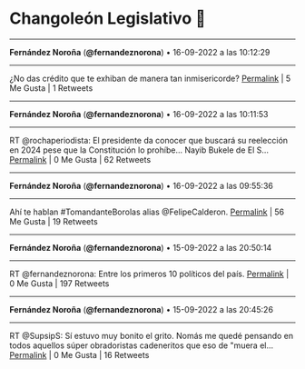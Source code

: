 # Changoleón Legislativo 🙈
*****
**Fernández Noroña** (**@fernandeznorona**) • 16-09-2022 a las 10:12:29
*****
¿No das crédito que te exhiban de manera tan inmisericorde?
[Permalink](https://twitter.com/fernandeznorona/status/1570838046135943169) | 5 Me Gusta | 1 Retweets
*****
**Fernández Noroña** (**@fernandeznorona**) • 16-09-2022 a las 10:11:53
*****
RT @rochaperiodista: El presidente da conocer que buscará su reelección en 2024 pese que la Constitución lo prohíbe... Nayib Bukele de El S…
[Permalink](https://twitter.com/fernandeznorona/status/1570837893949853697) | 0 Me Gusta | 62 Retweets
*****
**Fernández Noroña** (**@fernandeznorona**) • 16-09-2022 a las 09:55:36
*****
Ahí te hablan #TomandanteBorolas alias @FelipeCalderon.
[Permalink](https://twitter.com/fernandeznorona/status/1570833798841110538) | 56 Me Gusta | 19 Retweets
*****
**Fernández Noroña** (**@fernandeznorona**) • 15-09-2022 a las 20:50:14
*****
RT @fernandeznorona: Entre los primeros 10 políticos del país.
[Permalink](https://twitter.com/fernandeznorona/status/1570636150834073600) | 0 Me Gusta | 197 Retweets
*****
**Fernández Noroña** (**@fernandeznorona**) • 15-09-2022 a las 20:45:26
*****
RT @SupsipS: Sí estuvo muy bonito el grito. 
Nomás me quedé pensando en todos aquellos súper obradoristas cadeneritos que eso de "muera el…
[Permalink](https://twitter.com/fernandeznorona/status/1570634946167054337) | 0 Me Gusta | 16 Retweets